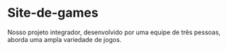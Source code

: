 # Site-de-games
 Nosso projeto integrador, desenvolvido por uma equipe de três pessoas, aborda uma ampla variedade de jogos.
